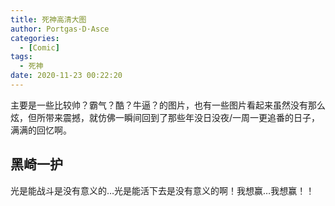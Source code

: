 ```yaml
---
title: 死神高清大图
author: Portgas·D·Asce
categories:
  - [Comic]
tags:
  - 死神
date: 2020-11-23 00:22:20
---
```


主要是一些比较帅？霸气？酷？牛逼？的图片，也有一些图片看起来虽然没有那么炫，但所带来震撼，就仿佛一瞬间回到了那些年没日没夜/一周一更追番的日子，满满的回忆啊。

## 黑崎一护
光是能战斗是没有意义的…光是能活下去是没有意义的啊！我想赢…我想赢！！